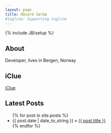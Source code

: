 ```yaml
---
layout: page
title: Håvard Sørbø
#tagline: Supporting tagline
---
```

{% include JB/setup %}
## About
Developer, lives in Bergen, Norway

## iClue
[iClue](/iclue.html)

## Latest Posts
<ul class="posts">
  {% for post in site.posts %}
    <li><span>{{ post.date | date_to_string }}</span> &raquo; <a href="{{ BASE_PATH }}{{ post.url }}">{{ post.title }}</a></li>
  {% endfor %}
</ul>

